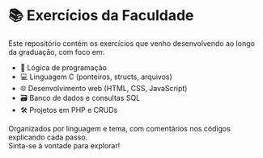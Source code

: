 # 📚 Exercícios da Faculdade

Este repositório contém os exercícios que venho desenvolvendo ao longo da graduação, com foco em:

- 🧠 Lógica de programação
- 💻 Linguagem C (ponteiros, structs, arquivos)
- 🌐 Desenvolvimento web (HTML, CSS, JavaScript)
- 🗃️ Banco de dados e consultas SQL
- 🛠️ Projetos em PHP e CRUDs

Organizados por linguagem e tema, com comentários nos códigos explicando cada passo.  
Sinta-se à vontade para explorar!

